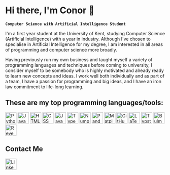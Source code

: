 # Hi there, I'm Conor 👋

**`Computer Science with Artificial Intelligence Student`**

I'm a first year student at the University of Kent, studying Computer Science (Artificial Intelligence) with a year in industry. Although I've chosen to specialise in Artificial Intelligence for my degree, I am interested in all areas of programming and computer science more broadly.

Having previously run my own business and taught myself a variety of programming languages and techniques before coming to university, I consider myself to be somebody who is highly motivated and already ready to learn new concepts and ideas. I work well both individually and as part of a team, I have a passion for programming and big ideas, and I have an iron law commitment to life-long learning.

## These are my top programming languages/tools:

<p align="left">
  <img alt="Python" height="35px" src="https://cdn.worldvectorlogo.com/logos/python-5.svg">
  <img alt="Java" height="35px" src="https://cdn.jsdelivr.net/gh/devicons/devicon/icons/java/java-original.svg"/>
  <img alt="HTML" height="35px" src="https://cdn.worldvectorlogo.com/logos/html-1.svg" />
  <img alt="CSS" height="35px" src="https://cdn.worldvectorlogo.com/logos/css-3.svg" />
  <img alt="JavaScript" height="35px" src="https://cdn.worldvectorlogo.com/logos/logo-javascript.svg" />
  <img alt="TypeScript" height="35px" src="https://cdn.worldvectorlogo.com/logos/typescript.svg" />
  <img alt="Numpy" height="35px" src="https://cdn.worldvectorlogo.com/logos/numpy-1.svg"/>
  <img alt="Pandas" height="35px" src="https://cdn.worldvectorlogo.com/logos/pandas.svg"/>
  <img alt="Matplotlib" height="35px" src="https://cdn.worldvectorlogo.com/logos/matplotlib-1.svg"/>
  <img alt="GitHub" height="35px" src="https://cdn.worldvectorlogo.com/logos/github-icon.svg" />
  <img alt="LaTeX" height="35px" src="https://cdn.worldvectorlogo.com/logos/latex.svg" />
  <img alt="Typst" height="35px" src="https://avatars.githubusercontent.com/u/67595261?s=200&v=4" />
  <img alt="Bulma CSS" height="35px" src="https://cdn.worldvectorlogo.com/logos/bulma.svg" />
  <img alt="Reveal.js" height="35px" src="https://static.slid.es/reveal/logo-v1/reveal-white-text.svg" />
</p>

## Contact Me

<p>
  <a href="https://www.linkedin.com/in/conor-woollatt-407b7827b/"> <img alt="LinkedIn" height="35px" src="https://cdn.worldvectorlogo.com/logos/linkedin-icon-2.svg">
</p>

<!--

## These are the languages/tools that I would like to improve in:

<img align="left" alt="Rust" height="35px" src="https://logosandtypes.com/wp-content/uploads/2020/08/rust.svg">
<img align="left" alt="C" height="35px" src="https://cdn.worldvectorlogo.com/logos/c-1.svg">
<img align="left" alt="C++" height="35px" src="https://cdn.worldvectorlogo.com/logos/c.svg">
<img align="left" alt="Bulma CSS" height="35px" src="https://cdn.worldvectorlogo.com/logos/bulma.svg" />
<img align="left" alt="Tailwind CSS" height="35px" src="https://cdn.worldvectorlogo.com/logos/tailwind-css-2.svg" />
<img align="left" alt="Node JS" height="35px" src="https://cdn.worldvectorlogo.com/logos/nodejs-1.svg">
<img align="left" alt="Svelte" height="35px" src="https://cdn.worldvectorlogo.com/logos/svelte-1.svg" />
<img align="left" alt="Keras" height="35px" src="https://upload.wikimedia.org/wikipedia/commons/a/ae/Keras_logo.svg">
<img align="left" alt="Docker" height="35px" src="https://cdn.worldvectorlogo.com/logos/docker-4.svg">

-->
